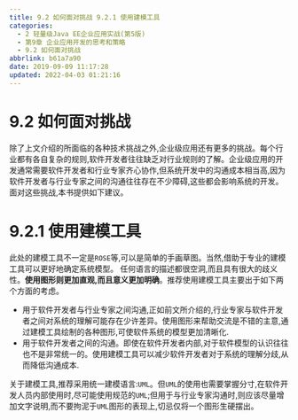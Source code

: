 ```yaml
---
title: 9.2 如何面对挑战 9.2.1 使用建模工具
categories: 
  - 2 轻量级Java EE企业应用实战(第5版)
  - 第9章 企业应用开发的思考和策略
  - 9.2 如何面对挑战
abbrlink: b61a7a90
date: 2019-09-09 11:17:28
updated: 2022-04-03 01:21:16
---
```

# 9.2 如何面对挑战 #
除了上文介绍的所面临的各种技术挑战之外,企业级应用还有更多的挑战。每个行业都有各自复杂的规则,软件开发者往往缺乏对行业规则的了解。企业级应用的开发通常需要软件开发者和行业专家齐心协作,但系统开发中的沟通成本相当高,因为软件开发者与行业专家之间的沟通往往存在不少障碍,这些都会影响系统的开发。
面对这些挑战,本书提供如下建议。
# 9.2.1 使用建模工具 #
此处的建模工具不一定是`ROSE`等,可以是简单的手画草图。当然,借助于专业的建模工具可以更好地确定系统模型。
任何语言的描述都很空洞,而且具有很大的歧义性。**使用图形则更加直观,而且意义更加明确**。推荐使用建模工具主要出于如下两个方面的考虑。
- 用于软件开发者与行业专家之间沟通,正如前文所介绍的,行业专家与软件开发者之间对系统的理解可能存在少许差异。使用图形来帮助交流是不错的主意,通过建模工具绘制的各种图形,可使软件系统的模型更加清晰化.
- 用于软件开发者之间的沟通。即使在软件开发者内部,对于软件模型的认识往往也不是非常统一的。使用建模工具可以减少软件开发者对于系统的理解分歧,从而降低沟通成本.

关于建模工具,推荐采用统一建模语言:`UML`。但`UML`的使用也需要掌握分寸,在软件开发人员内部使用时,尽可能使用规范的`UML`;但用于与行业专家沟通时,则应该尽量增加文字说明,而不要拘泥于`UML`图形的表现上,切忌仅将一个图形生硬摆出。


